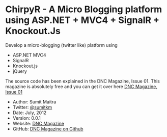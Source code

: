 ChirpyR - A Micro Blogging platform using ASP.NET + MVC4 + SignalR + Knockout.Js
================================================================================
Develop a micro-blogging (twitter like) platform using

* ASP.NET MVC4
* SignalR
* Knockout.js
* jQuery
 
The source code has been explained in the DNC Magazine, Issue 01. This magazine is absolutely free and you can get it over here
[DNC Magazine, Issue 01](http://www.dotnetcurry.com/magazine/dnc-magazine-issue1.aspx)

* Author: Sumit Maitra
* Twitter: [@sumitkm](http://www.twitter.com/sumitkm)
* Date: July, 2012
* Version: 0.0.1
* Website: [DNC Magazine](http://www.dotnetcurry.com/magazine/dnc-magazine-issue1.aspx)
* GitHub: [DNC Magazine on Github](https://github.com/dotnetcurry/chirpyr-dncmag01/)


